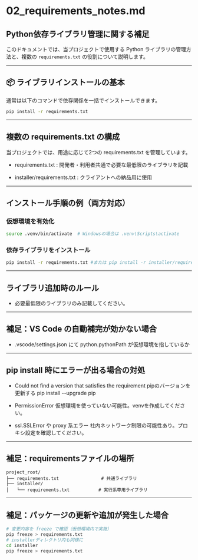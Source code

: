 # 02_requirements_notes.md
## Python依存ライブラリ管理に関する補足

このドキュメントでは、当プロジェクトで使用する Python ライブラリの管理方法と、複数の `requirements.txt` の役割について説明します。

---

## 📦 ライブラリインストールの基本

通常は以下のコマンドで依存関係を一括でインストールできます。

```bash
pip install -r requirements.txt
```

---

## 複数の requirements.txt の構成

当プロジェクトでは、用途に応じて2つの requirements.txt を管理しています。

- requirements.txt :
開発者・利用者共通で必要な最低限のライブラリを記載

- installer/requirements.txt :
クライアントへの納品用に使用

---

## インストール手順の例（両方対応）

### 仮想環境を有効化
```bash
source .venv/bin/activate  # Windowsの場合は .venv\Scripts\activate
```

### 依存ライブラリをインストール
```bash
pip install -r requirements.txt #または pip install -r installer/requirements.txt
```

---

## ライブラリ追加時のルール
- 必要最低限のライブラリのみ記載してください。

---

## 補足：VS Code の自動補完が効かない場合
- .vscode/settings.json にて python.pythonPath が仮想環境を指しているか

---

## pip install 時にエラーが出る場合の対処
- Could not find a version that satisfies the requirement
pipのバージョンを更新する pip install --upgrade pip

- PermissionError
仮想環境を使っていない可能性。venvを作成してください。

- ssl.SSLError や proxy 系エラー
社内ネットワーク制限の可能性あり。プロキシ設定を確認してください。

---

## 補足：requirementsファイルの場所
```text
project_root/
├── requirements.txt                # 共通ライブラリ
├── installer/
│   └── requirements.txt           # 実行系専用ライブラリ
```

---


## 補足：パッケージの更新や追加が発生した場合

```bash
# 変更内容を freeze で確認（仮想環境内で実施）
pip freeze > requirements.txt
# installerディレクトリ内も同様に
cd installer
pip freeze > requirements.txt
```



